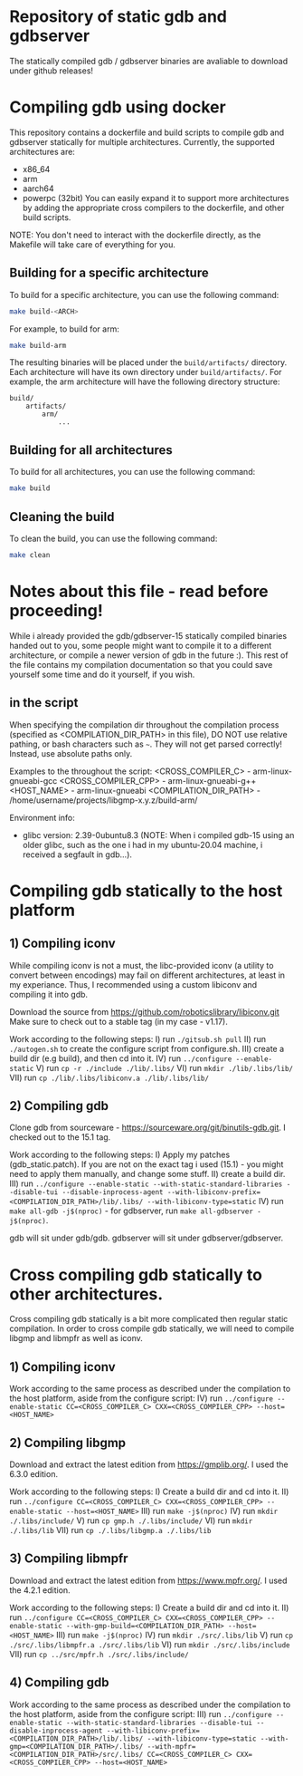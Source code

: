 # Repository of static gdb and gdbserver

The statically compiled gdb / gdbserver binaries are avaliable to download under github releases! 

# Compiling gdb using docker

This repository contains a dockerfile and build scripts to compile gdb and gdbserver statically for multiple architectures.
Currently, the supported architectures are:
- x86_64
- arm
- aarch64
- powerpc (32bit)
You can easily expand it to support more architectures by adding the appropriate cross compilers to the dockerfile, and other build scripts.

NOTE: You don't need to interact with the dockerfile directly, as the Makefile will take care of everything for you.

## Building for a specific architecture

To build for a specific architecture, you can use the following command:
```bash
make build-<ARCH>
```

For example, to build for arm:
```bash
make build-arm
```

The resulting binaries will be placed under the `build/artifacts/` directory.
Each architecture will have its own directory under `build/artifacts/`. For example, the arm architecture will have the following directory structure:
```
build/
    artifacts/
        arm/
            ...
```

## Building for all architectures

To build for all architectures, you can use the following command:
```bash
make build
```

## Cleaning the build

To clean the build, you can use the following command:
```bash
make clean
```

# Notes about this file - read before proceeding!

While i already provided the gdb/gdbserver-15 statically compiled binaries handed out to you, some people might want to compile it to a different architecture, or compile a newer version of gdb in the future :). This rest of the file contains my compilation documentation so that you could save yourself some time and do it yourself, if you wish.

## <VARAIBLES> in the script

When specifying the compilation dir throughout the compilation process (specified as <COMPILATION_DIR_PATH> in this file), DO NOT use relative pathing, or bash characters such as `~`. They will not get parsed correctly! Instead, use absolute paths only.

Examples to the <VARIABLES> throughout the script:
<CROSS_COMPILER_C> - arm-linux-gnueabi-gcc
<CROSS_COMPILER_CPP> - arm-linux-gnueabi-g++
<HOST_NAME> - arm-linux-gnueabi
<COMPILATION_DIR_PATH> - /home/username/projects/libgmp-x.y.z/build-arm/

Environment info:
- glibc version: 2.39-0ubuntu8.3 (NOTE: When i compiled gdb-15 using an older glibc, such as the one i had in my ubuntu-20.04 machine, i received a segfault in gdb...).

# Compiling gdb statically to the host platform

## 1) Compiling iconv

While compiling iconv is not a must, the libc-provided iconv (a utility to convert between encodings) may fail on different architectures,
at least in my experiance. Thus, I recommended using a custom libiconv and compiling it into gdb.

Download the source from https://github.com/roboticslibrary/libiconv.git
Make sure to check out to a stable tag (in my case - v1.17).

Work according to the following steps:
I) run `./gitsub.sh pull`
II) run `./autogen.sh` to create the configure script from configure.sh.
III) create a build dir (e.g build), and then cd into it.
IV) run `../configure --enable-static`
V) run `cp -r ./include ./lib/.libs/`
VI) run `mkdir ./lib/.libs/lib/`
VII) run `cp ./lib/.libs/libiconv.a ./lib/.libs/lib/`

## 2) Compiling gdb

Clone gdb from sourceware - https://sourceware.org/git/binutils-gdb.git.
I checked out to the 15.1 tag.

Work according to the following steps:
I) Apply my patches (gdb_static.patch). If you are not on the exact tag i used (15.1) - you might need to apply them manually, and change some stuff.
II) create a build dir.
III) run `../configure --enable-static --with-static-standard-libraries --disable-tui --disable-inprocess-agent --with-libiconv-prefix=<COMPILATION_DIR_PATH>/lib/.libs/ --with-libiconv-type=static`
IV) run `make all-gdb -j$(nproc)` - for gdbserver, run `make all-gdbserver -j$(nproc)`.

gdb will sit under gdb/gdb.
gdbserver will sit under gdbserver/gdbserver.

# Cross compiling gdb statically to other architectures.

Cross compiling gdb statically is a bit more complicated then regular static compilation. In order to cross compile gdb statically, we will need to compile libgmp and libmpfr as well as iconv.

## 1) Compiling iconv

Work according to the same process as described under the compilation to the host platform, aside from the configure script:
IV) run `../configure --enable-static CC=<CROSS_COMPILER_C> CXX=<CROSS_COMPILER_CPP> --host=<HOST_NAME>`

## 2) Compiling libgmp

Download and extract the latest edition from https://gmplib.org/.
I used the 6.3.0 edition.

Work according to the following steps:
I) Create a build dir and cd into it.
II) run `../configure CC=<CROSS_COMPILER_C> CXX=<CROSS_COMPILER_CPP> --enable-static --host=<HOST_NAME>`
III) run `make -j$(nproc)`
IV) run `mkdir ./.libs/include/`
V) run `cp gmp.h ./.libs/include/`
VI) run `mkdir ./.libs/lib`
VII) run `cp ./.libs/libgmp.a ./.libs/lib`

## 3) Compiling libmpfr

Download and extract the latest edition from https://www.mpfr.org/.
I used the 4.2.1 edition.

Work according to the following steps:
I) Create a build dir and cd into it.
II) run `../configure CC=<CROSS_COMPILER_C> CXX=<CROSS_COMPILER_CPP> --enable-static --with-gmp-build=<COMPILATION_DIR_PATH> --host=<HOST_NAME>`
III) run `make -j$(nproc)`
IV) run `mkdir ./src/.libs/lib`
V) run `cp ./src/.libs/libmpfr.a ./src/.libs/lib`
VI) run `mkdir ./src/.libs/include`
VII) run `cp ../src/mpfr.h ./src/.libs/include/`

## 4) Compiling gdb

Work according to the same process as described under the compilation to the host platform, aside from the configure script:
III) run `../configure --enable-static --with-static-standard-libraries --disable-tui --disable-inprocess-agent --with-libiconv-prefix=<COMPILATION_DIR_PATH>/lib/.libs/ --with-libiconv-type=static --with-gmp=<COMPILATION_DIR_PATH>/.libs/ --with-mpfr=<COMPILATION_DIR_PATH>/src/.libs/ CC=<CROSS_COMPILER_C> CXX=<CROSS_COMPILER_CPP> --host=<HOST_NAME>`
